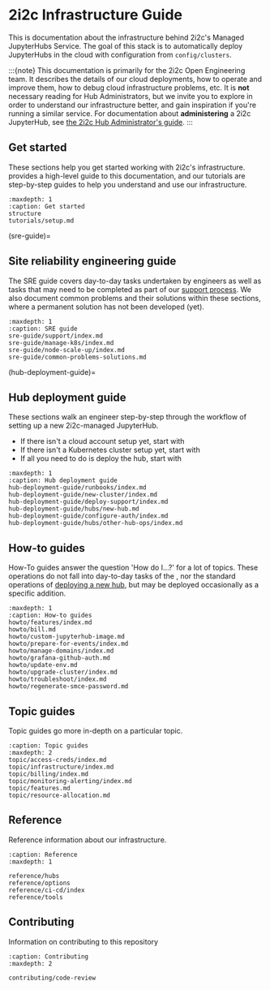 # 2i2c Infrastructure Guide

This is documentation about the infrastructure behind 2i2c's Managed JupyterHubs Service.
The goal of this stack is to automatically deploy JupyterHubs in the cloud with configuration from `config/clusters`.

:::{note}
This documentation is primarily for the 2i2c Open Engineering team.
It describes the details of our cloud deployments, how to operate and improve them, how to debug cloud infrastructure problems, etc.
It is **not** necessary reading for Hub Administrators, but we invite you to explore in order to understand our infrastructure better, and gain inspiration if you're running a similar service.
For documentation about **administering** a 2i2c JupyterHub, see [the 2i2c Hub Administrator's guide](https://docs.2i2c.org).
:::

## Get started

These sections help you get started working with 2i2c's infrastructure.
[](structure) provides a high-level guide to this documentation, and our tutorials are step-by-step guides to help you understand and use our infrastructure.

```{toctree}
:maxdepth: 1
:caption: Get started
structure
tutorials/setup.md
```

(sre-guide)=
## Site reliability engineering guide

The SRE guide covers day-to-day tasks undertaken by engineers as well as tasks that may need to be completed as part of our [support process](https://team-compass.2i2c.org/en/latest/projects/managed-hubs/support.html).
We also document common problems and their solutions within these sections, where a permanent solution has not been developed (yet).

```{toctree}
:maxdepth: 1
:caption: SRE guide
sre-guide/support/index.md
sre-guide/manage-k8s/index.md
sre-guide/node-scale-up/index.md
sre-guide/common-problems-solutions.md
```

(hub-deployment-guide)=
## Hub deployment guide

These sections walk an engineer step-by-step through the workflow of setting up a new 2i2c-managed JupyterHub.

- If there isn't a cloud account setup yet, start with [](new-cloud-account)
- If there isn't a Kubernetes cluster setup yet, start with [](new-cluster)
- If all you need to do is deploy the hub, start with [](new-hub)

```{toctree}
:maxdepth: 1
:caption: Hub deployment guide
hub-deployment-guide/runbooks/index.md
hub-deployment-guide/new-cluster/index.md
hub-deployment-guide/deploy-support/index.md
hub-deployment-guide/hubs/new-hub.md
hub-deployment-guide/configure-auth/index.md
hub-deployment-guide/hubs/other-hub-ops/index.md
```

## How-to guides

How-To guides answer the question 'How do I...?' for a lot of topics.
These operations do not fall into day-to-day tasks of the [](sre-guide), nor the
standard operations of [deploying a new hub](hub-deployment-guide), but may be
deployed occasionally as a specific addition.

```{toctree}
:maxdepth: 1
:caption: How-to guides
howto/features/index.md
howto/bill.md
howto/custom-jupyterhub-image.md
howto/prepare-for-events/index.md
howto/manage-domains/index.md
howto/grafana-github-auth.md
howto/update-env.md
howto/upgrade-cluster/index.md
howto/troubleshoot/index.md
howto/regenerate-smce-password.md
```

## Topic guides

Topic guides go more in-depth on a particular topic.

```{toctree}
:caption: Topic guides
:maxdepth: 2
topic/access-creds/index.md
topic/infrastructure/index.md
topic/billing/index.md
topic/monitoring-alerting/index.md
topic/features.md
topic/resource-allocation.md
```

## Reference

Reference information about our infrastructure.

```{toctree}
:caption: Reference
:maxdepth: 1

reference/hubs
reference/options
reference/ci-cd/index
reference/tools
```

## Contributing

Information on contributing to this repository

```{toctree}
:caption: Contributing
:maxdepth: 2

contributing/code-review
```
